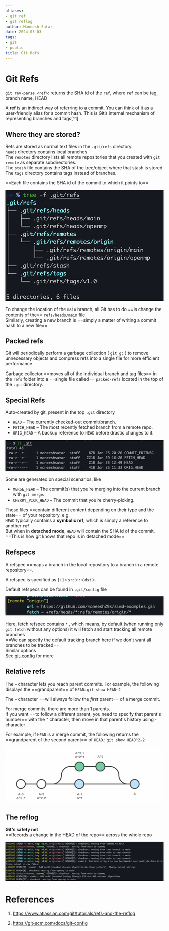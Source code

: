 ```yaml
---
aliases:
- git ref
- git reflog
author: Maneesh Sutar
date: 2024-03-03
tags:
- git
- public
title: Git Refs
---
```


# Git Refs

`git rev-parse <ref>`: returns the SHA id of the `ref`, where `ref` can be tag, branch name, HEAD

A **ref** is an indirect way of referring to a commit. You can think of it as a user-friendly alias for a commit hash. This is Git’s internal mechanism of representing branches and tags[^1]

## Where they are stored?

Refs are stored as normal text files in the `.git/refs` directory.  
`heads` directory contains local branches  
The `remotes` directory lists all remote repositories that you created with `git remote` as separate subdirectories.  
The `stash` file contains the SHA of the tree/object where that stash is stored  
The `tags` directory contains tags instead of branches.

==Each file contains the SHA id of the commit to which it points to==

![](Artifacts/git_refs.png)

To change the location of the `main` branch, all Git has to do ==is change the contents of the== `refs/heads/main` file.  
Similarly, creating a new branch is ==simply a matter of writing a commit hash to a new file==

## Packed refs

Git will periodically perform a garbage collection ( `git gc` ) to remove unnecessary objects and compress refs into a single file for more efficient performance

Garbage collector ==moves all of the individual branch and tag files== in the `refs` folder into a ==single file called== `packed-refs` located in the top of the `.git` directory.

## Special Refs

Auto-created by git, present in the top `.git` directory

* `HEAD` – The currently checked-out commit/branch.
* `FETCH_HEAD` – The most recently fetched branch from a remote repo.
* `ORIG_HEAD` – A backup reference to `HEAD` before drastic changes to it.

![](Artifacts/git_special_refs.png)

Some are generated on special scenarios, like

* `MERGE_HEAD` – The commit(s) that you’re merging into the current branch with `git merge`.
* `CHERRY_PICK_HEAD` – The commit that you’re cherry-picking.

These files ==contain different content depending on their type and the state== of your repository. e.g.  
`HEAD` typically contains a **symbolic ref**, which is simply a reference to another `ref`  
But when in **detached mode**, `HEAD` will contain the SHA id of the commit. ==This is how git knows that repo is in detached mode==

## Refspecs

A refspec ==maps a branch in the local repository to a branch in a remote repository==.

A refspec is specified as `[+]＜src＞:＜dst＞`.

Default refspecs can be found in `.git/config` file

![](Artifacts/git_refs_1.png)

Here, fetch refspec contains `*` , which means, by default (when running only `git fetch` without any options) it will fetch and start tracking all remote branches  
==We can specify the default tracking branch here if we don't want all branches to be tracked==  
Similar options  
See [git-config](https://git-scm.com/docs/git-config) for more

## Relative refs

The `~` character lets you reach parent commits. For example, the following displays the ==grandparent== of `HEAD`: `git show HEAD~2`

The `~` character ==will always follow the *first* parent== of a merge commit.

For merge commits, there are more than 1 parents.  
If you want ==to follow a different parent, you need to specify that parent's number== with the `^` character, then move in that parent's history using `~` character

For example, if `HEAD` is a merge commit, the following returns the ==grandparent of the second parent== of `HEAD`.: `git show HEAD^2~2`

![](Artifacts/git_parents.png)

## The reflog

**Git's safety net**  
==Records a change in the HEAD of the repo== across the whole repo

![](Artifacts/git_reflog.png)

# References

1. <https://www.atlassian.com/git/tutorials/refs-and-the-reflog>

1. <https://git-scm.com/docs/git-config>

